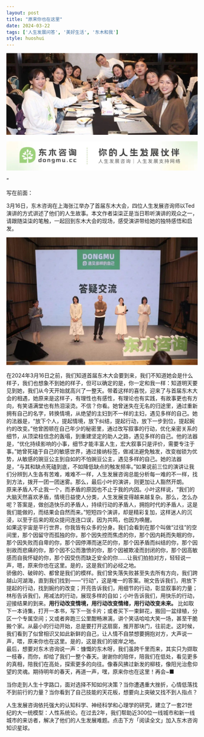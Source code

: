 ```yaml
---
layout: post
title: "原来你也在这里"
date: 2024-03-22
tags: ['人生发展问答', '美好生活', '东木和我']
style: huoshui
---
```


![](/assets/post_images/2024-03-22-17319184214010.4106568940359503.jpeg)



![](/assets/post_images/2024-03-22-17319184211280.6675074734109343.jpeg)

“

写在前面：

3月16日，东木咨询在上海张江举办了首届东木大会，四位人生发展咨询师以Ted演讲的方式讲述了他们的人生故事。本文作者柒柒正是当日聆听演讲的观众之一，请跟随柒柒的笔触，一起回到东木大会的现场，感受演讲带给她的独特感悟和启发。

  

![](/assets/post_images/2024-03-22-17319184216470.6842036754361753.jpeg)

在2024年3月16日之前，我们知道首届东木大会要到来，我们不知道她会是什么样子，我们也想象不到她的样子，但可以确定的是，你一定和我一样：知道明天要见到她，我们从今天开始就高兴了一整天。带着这样的喜悦，迎来了与首届东木大会的相遇，她原来是这样子，有理性也有感性，有理论也有实践，有故事更也有方向，有笑语满堂也有热泪滚烫。不信？你看。她曾迷失在无名的归途里，通过重新拥有自己的名字，转换情境，从绝望的主妇到不一样的主妇，遇见多样的自己。她的法器是，“放下个人，提起情境，放下纠结，提起行动，放下一步到位，提起婉约的改变。”他曾困顿在自己年少的秘密里，通过改写叙事的行动，优化亲密关系的细节，从顶梁柱信念的轰塌，到重建坚定的助人之路，遇见多样的自己。他的法器是，“优化持续影响的小事，细节才能丰富人生，宏大叙事只是评价，需要专注于事。”她曾死磕于自己的敏感世界，通过接纳标签，做减法避免触发，改变枷锁为优势，从敏感的豌豆公主到自如的不怕豌豆公主，遇见多样的自己。她的法器是，“与其和缺点死磕到底，不如降低缺点的触发频率。”如果说前三位的演讲让我们分辨到人生各有苦难，难难不一样，人生发展咨询总能分析每一难的不一样，找到方法，拨开一团一团迷雾。那么，最后小叶的演讲，则更加让人豁然开朗。  
原来矛盾人不止我一个，而矛盾的原因也不止于我的内因。小叶这样说，“我们的大脑天然喜欢矛盾，情境日益使人分类，人生发展变得越来越复杂。那么，怎么办呢？答案是，做创造快乐的矛盾人，持续行动的矛盾人，拥抱时代的矛盾人，这是我们能做的，而结果会自然而来。”短短四个演讲，却是精彩复加，这样迷人的沉浸，以至于后来的观众提问连连口误，因为共鸣，也因为唤醒。  
如果这宇宙是平行世界，你我皆有众多的分身。我们会看到在那个叫做“过往”的空间里，那个因留守而孤独的你，那个因失控而焦虑的你，那个因内耗而失眠的你，那个因失败而自卑的你，那个因停滞而迷茫的你，那个因矛盾而纠结的你，那个因别故而悲痛的你，那个因不公而激愤的你，那个因被欺凌而封闭的你，那个因高敏感而自我怀疑的你，那个因受伤而缺乏安全的你……让我们拍拍对方，轻轻说一声，嗯，原来你也在这里。是的，这是我们的必经之地。  
骄傲的、破碎的、都曾是我们的模样。我们曾失落失败甚至失去所有方向，我们跨越山河湖海，直到我们找到——“行动”，这是唯一的答案。琬文告诉我们，用放下提起的行动，找到婉约的改变；开亮告诉我们，用细节的行动，彰显叙事的力量；林彤告诉我们，用减法的行动，展现多样的自如；小叶告诉我们，用快乐的行动，迎接结果的到来。**用行动改变情境，用行动改变情绪，用行动改变未来。**
比如取下一本诗集，打开一本书，写下一张卡片；或者买下一束鲜花，搬回一盆绿植，分区一个专属空间；又或者奔跑三公里酣畅淋漓，讲个笑话哈哈大笑一场，甚至干脆搬个家。从最小的行动开始，总是要打开这扇窗，推开那块门，往前走。这时候，我们看到了似曾相识又如此新鲜的自己，让人情不自禁想要拥抱对方，大声说一声，喂，原来你也在这里。是的，这是我们的彼岸之地。  
最后，想要对东木咨询说一声：慷慨的东木呀，我们虽跨千里而来，其实只为撷取一枝春，而你，却给了我们一整个春天。谢谢你的陪伴，陪我们在低处，看见更多的真相，陪我们在高处，探索更多的向往。像春风拂过新发的柳枝，像阳光治愈仰望的灵魂。期待明年的春天，再道一声，嘿，原来你也在这里！再会~■  
  

当你走到人生十字路口，面对选择不知如何决策？当你遭遇重大挫折，心情低落找不到前行的力量？当你看到了自己技能的天花板，想要向上突破又找不到人指点？

  

人生发展咨询依托强大的认知科学、神经科学和心理学的研究，建立了一套21世纪的大一统模型：人性系统论。在过去2年，我们帮助近300位一线城市和新一线城市的来访者，解决了他们的人生发展难题。点击下方「阅读全文」加入东木咨询知识星球。